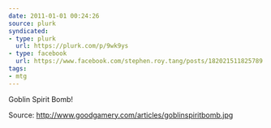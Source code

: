 ```yaml
---
date: 2011-01-01 00:24:26
source: plurk
syndicated:
- type: plurk
  url: https://plurk.com/p/9wk9ys
- type: facebook
  url: https://www.facebook.com/stephen.roy.tang/posts/182021511825789
tags:
- mtg
---
```


Goblin Spirit Bomb!

Source: http://www.goodgamery.com/articles/goblinspiritbomb.jpg
